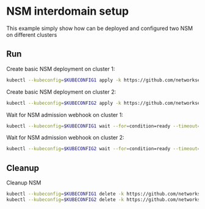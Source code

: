 # NSM interdomain setup


This example simply show how can be deployed and configured two NSM on different clusters

## Run

Create basic NSM deployment on cluster 1:

```bash
kubectl --kubeconfig=$KUBECONFIG1 apply -k https://github.com/networkservicemesh/deployments-k8s/examples/interdomain/nsm/cluster1?ref=0ff9c4304c2b3dc9383fc681ee92c3b23943e9d3
```

Create basic NSM deployment on cluster 2:

```bash
kubectl --kubeconfig=$KUBECONFIG2 apply -k https://github.com/networkservicemesh/deployments-k8s/examples/interdomain/nsm/cluster2?ref=0ff9c4304c2b3dc9383fc681ee92c3b23943e9d3
```

Wait for NSM admission webhook on cluster 1:

```bash
kubectl --kubeconfig=$KUBECONFIG1 wait --for=condition=ready --timeout=1m pod -n nsm-system -l app=admission-webhook-k8s
```

Wait for NSM admission webhook on cluster 2:

```bash
kubectl --kubeconfig=$KUBECONFIG2 wait --for=condition=ready --timeout=1m pod -n nsm-system -l app=admission-webhook-k8s
```

## Cleanup

Cleanup NSM
```bash
kubectl --kubeconfig=$KUBECONFIG1 delete -k https://github.com/networkservicemesh/deployments-k8s/examples/interdomain/nsm/cluster1?ref=0ff9c4304c2b3dc9383fc681ee92c3b23943e9d3
kubectl --kubeconfig=$KUBECONFIG2 delete -k https://github.com/networkservicemesh/deployments-k8s/examples/interdomain/nsm/cluster2?ref=0ff9c4304c2b3dc9383fc681ee92c3b23943e9d3
```
